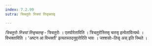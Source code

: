 ```yaml
---
index: 7.2.99
sutra: त्रिचतुरोः स्त्रियां तिसृचतसृ

---
```

_त्रिचतुरोः स्त्रियां तिसृचतसृ_ - त्रिचतुरोः । एतयोरेताविति । त्रिचतुरोस्तिसृ चतसृ इत्येतावित्यर्थः । विभक्ताविति । 'अष्टन आ विभक्तौ' इत्यतस्तदनुवृत्तेरिति भावः । जश्शसोः-तिसृ अस् इति स्थिते । 